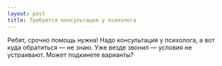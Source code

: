 ```yaml
---
layout: post 
title: Требуется консультация у психолога 
--- 
```

Ребят, срочно помощь нужна! Надо консультация у психолога, а вот куда обратиться — не знаю. Уже везде звонил — условия не устраивают. Может подкинете варианты?